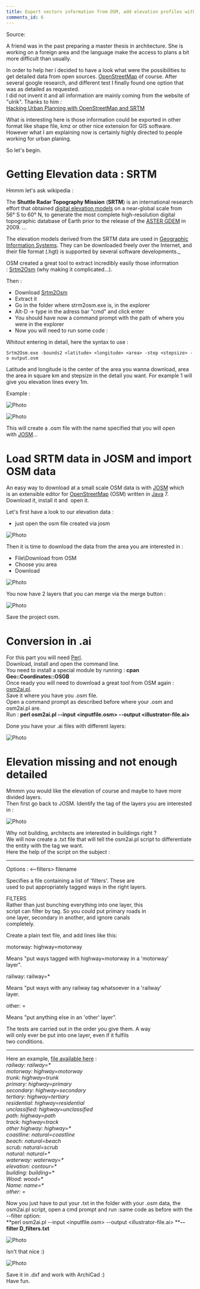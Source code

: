 ```yaml
---
title: Export vectors information from OSM, add elevation profiles with SRTM and convert to Adobe Illustrator
comments_id: 6
---
```


Source: [](http://UNSET/blog/export-vectors-information-from-osm-add-elevation-profiles-with-srtm-and-convert-to-adobe-illustrator)

A friend was in the past preparing a master thesis in architecture. She is working on a foreign area and the language make the access to plans a bit more difficult than usually.  
  
In order to help her i decided to have a look what were the possibilities to get detailed data from open sources. [OpenStreetMap](http://www.openstreetmap.org/) of course. After several google research, and different test I finally found one option that was as detailed as requested.   
I did not invent it and all information are mainly coming from the website of "ulrik". Thanks to him :  
[Hacking Urban Planning with OpenStreetMap and SRTM](https://ulrik.is/writing/using-openstreetmap-and-srtm-data-for-urban-planning/)  
  
What is interesting here is those information could be exported in other format like shape file, kmz or other nice extension for GIS software.  
However what I am explaining now is certainly highly directed to people working for urban planing.  
  
So let's begin.

# Getting Elevation data : SRTM


Hmmm let's ask wikipedia :  

The **Shuttle Radar Topography Mission** (**SRTM**) is an international research effort that obtained [digital elevation models](https://en.wikipedia.org/wiki/Digital_elevation_model) on a near-global scale from 56° S to 60° N, to generate the most complete high-resolution digital topographic database of Earth prior to the release of the [ASTER GDEM](https://en.wikipedia.org/wiki/ASTER_GDEM) in 2009.
...  

The elevation models derived from the SRTM data are used in [Geographic Information Systems](https://en.wikipedia.org/wiki/Geographic_Information_Systems). They can be downloaded freely over the Internet, and their file format (.hgt) is supported by several software developments._  
  
  
OSM created a great tool to extract incredibly easily those information : [Srtm2Osm](http://wiki.openstreetmap.org/wiki/Srtm2Osm) (why making it complicated...).  
  
  
Then :   

- Download [Srtm2Osm](https://github.com/mibe/Srtm2Osm/releases)  
- Extract it  
- Go in the folder where strm2osm.exe is, in the explorer   
- Alt-D -> type in the adress bar "cmd" and click enter  
- You should have now a command prompt with the path of where you were in the explorer  
- Now you will need to run some code :  
  
  
Whitout entering in detail, here the syntax to use :   
```shell
Srtm2Osm.exe -bounds2 <latitude> <longitude> <area> -step <stepsize> -o output.osm
```
  
Latitude and longitude is the center of the area you wanna download, area the area in square km and stepsize in the detail you want. For example 1 will give you elevation lines every 1m.  
  
Example :  

 ![Photo](https://dgrv.github.io/dorian-gravier/assets/images/1094120_orig.jpg) 

 ![Photo](https://dgrv.github.io/dorian-gravier/assets/images/6888434_orig.jpg) 

This will create a .osm file with the name specified that you will open with [JOSM](https://josm.openstreetmap.de/)...

# Load SRTM data in JOSM and import OSM data

An easy way to download at a small scale OSM data is with [JOSM](https://josm.openstreetmap.de/) which is an extensible editor for [​OpenStreetMap](https://www.openstreetmap.org/) (OSM) written in [​Java](https://www.java.com/) 7.  
Download it, install it and  open it.  
  
Let's first have a look to our elevation data :   

- just open the osm file created via josm

 ![Photo](https://dgrv.github.io/dorian-gravier/assets/images/905061_orig.jpg) 

Then it is time to download the data from the area you are interested in :  

- File\\Download from OSM  
- Choose you area  
- Download  

 ![Photo](https://dgrv.github.io/dorian-gravier/assets/images/7874726_orig.jpg) 

You now have 2 layers that you can merge via the merge button :  
  

 ![Photo](https://dgrv.github.io/dorian-gravier/assets/images/97958_orig.jpg) 

Save the project osm.  
  

# Conversion in .ai


For this part you will need [Perl](https://www.perl.org/).  
Download, install and open the command line.  
You need to install a special module by running : **cpan Geo::Coordinates::OSGB**  
Once ready you will need to download a great tool from OSM again : [osm2ai.pl](https://nuxx.net/files/osm2ai.pl).  
Save it where you have you .osm file.  
Open a command prompt as described before where your .osm and osm2ai.pl are.  
Run : **perl osm2ai.pl --input <inputfile.osm> --output <illustrator-file.ai>**  
  
  
Done you have your .ai files with different layers:  
  

 ![Photo](https://dgrv.github.io/dorian-gravier/assets/images/838468174_orig.png) 

# Elevation missing and not enough detailed


Mmmm you would like the elevation of course and maybe to have more divided layers.  
Then first go back to JOSM. Identify the tag of the layers you are interested in :  
  

 ![Photo](https://dgrv.github.io/dorian-gravier/assets/images/5900834_orig.jpg) 

Why not building, architects are interested in buildings right ?  
We will now create a .txt file that will tell the osm2ai.pl script to differentiate the entity with the tag we want.  
Here the help of the script on the subject :  
  

* * *

Options : <--filters> filename  
  
Specifies a file containing a list of 'filters'. These are   
used to put appropriately tagged ways in the right layers.  
  
  
FILTERS  
Rather than just bunching everything into one layer, this  
script can filter by tag. So you could put primary roads in   
one layer, secondary in another, and ignore canals   
completely.  
  
Create a plain text file, and add lines like this:  
  
motorway: highway=motorway  
  
Means "put ways tagged with highway=motorway in a 'motorway'   
layer".  
  
railway: railway=\*  
  
Means "put ways with any railway tag whatsoever in a 'railway'   
layer.  
  
other: =  
  
Means "put anything else in an 'other' layer".  
  
The tests are carried out in the order you give them. A way   
will only ever be put into one layer, even if it fulfils   
two conditions.

* * *

Here an example, [file available here](https://dgrv.github.io/dorian-gravier/assets/images/d_filters.txt) :   
_railway: railway=\*  
motorway: highway=motorway  
trunk: highway=trunk  
primary: highway=primary  
secondary: highway=secondary  
tertiary: highway=tertiary  
residential: highway=residential  
unclassified: highway=unclassified  
path: highway=path  
track: highway=track  
other highway: highway=\*  
coastline: natural=coastline  
beach: natural=beach  
scrub: natural=scrub  
natural: natural=\*  
waterway: waterway=\*  
elevation: contour=\*  
building: building=\*  
Wood: wood=\*  
Name: name=\*  
other: =_  
  
  
Now you just have to put your .txt in the folder with your .osm data, the osm2ai.pl script, open a cmd prompt and run :same code as before with the --filter option:  
**perl osm2ai.pl --input <inputfile.osm> --output <illustrator-file.ai> ****\--filter D\_filters.txt**  
  

 ![Photo](https://dgrv.github.io/dorian-gravier/assets/images/6634892_orig.jpg) 

Isn't that nice :)

 ![Photo](https://dgrv.github.io/dorian-gravier/assets/images/7107445_orig.jpg) 

Save it in .dxf and work with ArchiCad :)  
Have fun.